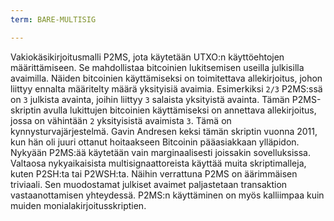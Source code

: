 ```yaml
---
term: BARE-MULTISIG

---
```

Vakiokäsikirjoitusmalli P2MS, jota käytetään UTXO:n käyttöehtojen määrittämiseen. Se mahdollistaa bitcoinien lukitsemisen useilla julkisilla avaimilla. Näiden bitcoinien käyttämiseksi on toimitettava allekirjoitus, johon liittyy ennalta määritelty määrä yksityisiä avaimia. Esimerkiksi `2/3` P2MS:ssä on `3` julkista avainta, joihin liittyy `3` salaista yksityistä avainta. Tämän P2MS-skriptin avulla lukittujen bitcoinien käyttämiseksi on annettava allekirjoitus, jossa on vähintään `2` yksityisistä avaimista `3`. Tämä on kynnysturvajärjestelmä. Gavin Andresen keksi tämän skriptin vuonna 2011, kun hän oli juuri ottanut hoitaakseen Bitcoinin pääasiakkaan ylläpidon. Nykyään P2MS:ää käytetään vain marginaalisesti joissakin sovelluksissa. Valtaosa nykyaikaisista multisignaattoreista käyttää muita skriptimalleja, kuten P2SH:ta tai P2WSH:ta. Näihin verrattuna P2MS on äärimmäisen triviaali. Sen muodostamat julkiset avaimet paljastetaan transaktion vastaanottamisen yhteydessä. P2MS:n käyttäminen on myös kalliimpaa kuin muiden monialakirjoitusskriptien.